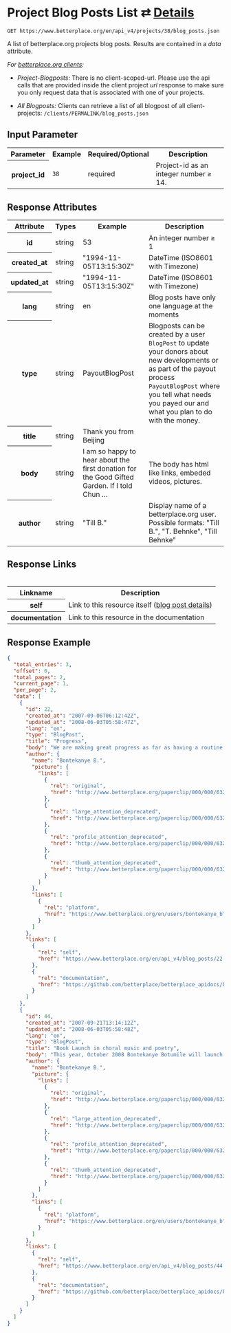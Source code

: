 
# Project Blog Posts List ⇄ [Details](blog_post_details.md)

```nginx
GET https://www.betterplace.org/en/api_v4/projects/38/blog_posts.json
```

A list of betterplace.org projects blog posts.
Results are contained in a *data* attribute.

*For [betterplace.org clients](../README.md#client-api):*

* _Project-Blogposts:_ There is no client-scoped-url.
Please use the api calls that are provided inside the client project _url_ response
to make sure you only request data that is associated with one of your projects.

* _All Blogposts:_ Clients can retrieve a list of all blogpost of all client-projects:
`/clients/PERMALINK/blog_posts.json`


## Input Parameter

<table>
  <tr>
    <th>Parameter</th>
    <th>Example</th>
    <th>Required/Optional</th>
    <th>Description</th>
  </tr>
  <tr>
    <th>project_id</th>
    <td><code>38</code></td>
    <td>required</td>
    <td>Project-id as an integer number ≥ 14.</td>
  </tr>
</table>

## Response Attributes

<table>
  <tr>
    <th>Attribute</th>
    <th>Types</th>
    <th>Example</th>
    <th>Description</th>
  </tr>
  <tr>
    <th>id</th>
    <td>string</td>
    <td>53</td>
    <td>An integer number ≥ 1</td>
  </tr>
  <tr>
    <th>created_at</th>
    <td>string</td>
    <td>"1994-11-05T13:15:30Z"</td>
    <td>DateTime (ISO8601 with Timezone)</td>
  </tr>
  <tr>
    <th>updated_at</th>
    <td>string</td>
    <td>"1994-11-05T13:15:30Z"</td>
    <td>DateTime (ISO8601 with Timezone)</td>
  </tr>
  <tr>
    <th>lang</th>
    <td>string</td>
    <td>en</td>
    <td>Blog posts have only one language at the moments</td>
  </tr>
  <tr>
    <th>type</th>
    <td>string</td>
    <td>PayoutBlogPost</td>
    <td>Blogposts can be created by a user <code>BlogPost</code>
to update your donors about new developments
or as part of the payout process <code>PayoutBlogPost</code>
where you tell what needs you payed our and
what you plan to do with the money.
</td>
  </tr>
  <tr>
    <th>title</th>
    <td>string</td>
    <td>Thank you from Beijing</td>
    <td></td>
  </tr>
  <tr>
    <th>body</th>
    <td>string</td>
    <td>I am so happy to hear about the first donation for the Good Gifted Garden. If I told Chun …</td>
    <td>The body has html like links, embeded videos, pictures.</td>
  </tr>
  <tr>
    <th>author</th>
    <td>string</td>
    <td>"Till B."</td>
    <td>Display name of a betterplace.org user.
Possible formats: "Till B.", "T. Behnke", "Till Behnke"
</td>
  </tr>
</table>

## Response Links
#
<table>
  <tr>
    <th>Linkname</th>
    <th>Description</th>
  </tr>
  <tr>
    <th>self</th>
    <td>Link to this resource itself
(<a href="blog_post_details.md">blog post details</a>)
</td>
  </tr>
  <tr>
    <th>documentation</th>
    <td>Link to this resource in the documentation
</td>
  </tr>
</table>

## Response Example

```json
{
  "total_entries": 3,
  "offset": 0,
  "total_pages": 2,
  "current_page": 1,
  "per_page": 2,
  "data": [
    {
      "id": 22,
      "created_at": "2007-09-06T06:12:42Z",
      "updated_at": "2008-06-03T05:58:47Z",
      "lang": "en",
      "type": "BlogPost",
      "title": "Progress",
      "body": "We are making great progress as far as having a routine and regular turnout to rehearsal.I have spoken to Mudpie. All the outfits will be ready they say by the 25th. The modelling rehearsals begin after September 17th. Dances are looking quite good, the kids just need to rehearse at home so that the whole thing flows and looks finished.\n\n\n\t<p>I have now contacted a costume shop in South Africa and made some lengthy details. She will supply us with all we need from the time we order it in two weeks. Once she has sent me a quotation for her prices, I will readjust the budget accordingly.</p>\n\n\n\t<p>I encountered some problems with the illustrations of the book last week, but managed to solve them. The project is in control which is a great feeling. I am still planning to launch during the first two weekends in October, but if it does not work, we will just start a week later, so all should be well.</p>\n\n\n\t<p>I&#8217;ll keep everyone up to date about the progress.</p>",
      "author": {
        "name": "Bontekanye B.",
        "picture": {
          "links": [
            {
              "rel": "original",
              "href": "http://www.betterplace.org/paperclip/000/000/632/original_Bonty_Botumile.jpg"
            },
            {
              "rel": "large_attention_deprecated",
              "href": "http://www.betterplace.org/paperclip/000/000/632/big_Bonty_Botumile.png"
            },
            {
              "rel": "profile_attention_deprecated",
              "href": "http://www.betterplace.org/paperclip/000/000/632/profile_Bonty_Botumile.jpg"
            },
            {
              "rel": "thumb_attention_deprecated",
              "href": "http://www.betterplace.org/paperclip/000/000/632/thumb_Bonty_Botumile.png"
            }
          ]
        },
        "links": [
          {
            "rel": "platform",
            "href": "https://www.betterplace.org/en/users/bontekanye_b"
          }
        ]
      },
      "links": [
        {
          "rel": "self",
          "href": "https://www.betterplace.org/en/api_v4/blog_posts/22.json"
        },
        {
          "rel": "documentation",
          "href": "https://github.com/betterplace/betterplace_apidocs/blob/master/sections/blog_post_details.md"
        }
      ]
    },
    {
      "id": 44,
      "created_at": "2007-09-21T13:14:12Z",
      "updated_at": "2008-06-03T05:58:48Z",
      "lang": "en",
      "type": "BlogPost",
      "title": "Book Launch in choral music and poetry",
      "body": "This year, October 2008 Bontekanye Botumile will launch her third children’s’ book “The Seed Children”.  This story carries a conservation message that encourages children to conserve trees, sensitise them on how their daily actions can damage their environment and teaches them about symbiotic relationships between trees and humans in story form.\n\n\n\t<p>The story has already been tested to international students ranging in age from Four to thirteen in Gaborone -West Wood International School, Broadhurst Primary school, 2008 Maitisong Festival and  Maun based Matshwane Primary School and Okavango International School.</p>\n\n\n\t<p>To further test the book, the exercise of reading a manuscript instead of a book had three objectives:</p>\n\n\n\t<p>teach students the process of  how a book is written and published</p>\n\n\n\t<p>demonstrate how their opinions and comments help the writer edit the story</p>\n\n\n\t<p>create a rite of passage so that they relate to the book in its final product stage.</p>\n\n\n\t<p>a marketing research tool to test the reception of the book on its primary target market. (children and teachers)</p>\n\n\n\t<p> THE LAUNCH FOR THE SEED CHILDREN </p>\n\n\n\t<p> THEME - “Trees are life! Reduce, Reuse, Recycle!”</p>\n\n\n\t<p> SLOGAN : “The next time you give a gift, give a tree or plant!”</p>\n\n\n\t<p>To start the chain of giving trees as gifts, 25 indigenous trees purchased from Government nursery will be given away to 25 children at each launch.</p>\n\n\n\t<p>Like the two previous books, the new book will be launched in a live performance and art fair in Maun, Orapa, Francistown, Sua Pan and Gaborone. The medium of the actual stage performance will be choral music, poetry and drama.</p>\n\n\n\t<p>The performance will be acted out by twenty unemployed youth with talent in choral singing, dancing and acting. In preparation for the launch, they will undergo rigorous training by  professionals in the performing arts for a minimum of six weeks prior to the launch.</p>",
      "author": {
        "name": "Bontekanye B.",
        "picture": {
          "links": [
            {
              "rel": "original",
              "href": "http://www.betterplace.org/paperclip/000/000/632/original_Bonty_Botumile.jpg"
            },
            {
              "rel": "large_attention_deprecated",
              "href": "http://www.betterplace.org/paperclip/000/000/632/big_Bonty_Botumile.png"
            },
            {
              "rel": "profile_attention_deprecated",
              "href": "http://www.betterplace.org/paperclip/000/000/632/profile_Bonty_Botumile.jpg"
            },
            {
              "rel": "thumb_attention_deprecated",
              "href": "http://www.betterplace.org/paperclip/000/000/632/thumb_Bonty_Botumile.png"
            }
          ]
        },
        "links": [
          {
            "rel": "platform",
            "href": "https://www.betterplace.org/en/users/bontekanye_b"
          }
        ]
      },
      "links": [
        {
          "rel": "self",
          "href": "https://www.betterplace.org/en/api_v4/blog_posts/44.json"
        },
        {
          "rel": "documentation",
          "href": "https://github.com/betterplace/betterplace_apidocs/blob/master/sections/blog_post_details.md"
        }
      ]
    }
  ]
}
```

